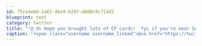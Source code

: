 ```yaml
---
id: 75ce4eb8-1a63-4be9-b29f-db00c9c714d5
blueprint: text
category: twitter
title: "'@_ds Hope you brought lots of CF cards!  fyi if you're near Sutter St and thirsty, hit up Cantina for a fresh-made Caipirhina"
caption: '<span class="username username_linked">@<a href="https://twitter.com/_ds" title="Dustin Senos">_ds</a></span> Hope you brought lots of CF cards!  fyi if you''re near Sutter St and thirsty, hit up Cantina for a fresh-made Caipirhina'
---
```

